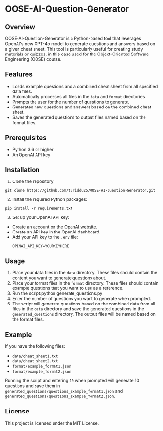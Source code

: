 # OOSE-AI-Question-Generator

## Overview

OOSE-AI-Question-Generator is a Python-based tool that leverages OpenAI's new GPT-4o model to generate questions and answers based on a given cheat sheet. This tool is particularly useful for creating study materials or quizzes, in this case used for the Object-Oriented Software Engineering (OOSE) course.

## Features

- Loads example questions and a combined cheat sheet from all specified data files.
- Automatically processes all files in the `data` and `format` directories.
- Prompts the user for the number of questions to generate.
- Generates new questions and answers based on the combined cheat sheet.
- Saves the generated questions to output files named based on the format files.

## Prerequisites

- Python 3.6 or higher
- An OpenAI API key

## Installation

1. Clone the repository:
```
git clone https://github.com/turiddu25/OOSE-AI-Question-Generator.git
```
2. Install the required Python packages:
```
pip install -r requirements.txt
```

3. Set up your OpenAI API key:
- Create an account on the [OpenAI website](https://platform.openai.com/signup).
- Create an API key in the OpenAI dashboard.
- Add your API key to the `.env` file:
  ```
  OPENAI_API_KEY=YOURKEYHERE
  ```

## Usage

1. Place your data files in the `data` directory. These files should contain the content you want to generate questions about.
2. Place your format files in the `format` directory. These files should contain example questions that you want to use as a reference.
3. Run the script:python generate_questions.py
4. Enter the number of questions you want to generate when prompted.
5. The script will generate questions based on the combined data from all files in the `data` directory and save the generated questions in the `generated_questions` directory. The output files will be named based on the format files.


## Example

If you have the following files:
- `data/cheat_sheet1.txt`
- `data/cheat_sheet2.txt`
- `format/example_format1.json`
- `format/example_format2.json`

Running the script and entering `10` when prompted will generate 10 questions and save them in `generated_questions/questions_example_format1.json` and `generated_questions/questions_example_format2.json`.

## License

This project is licensed under the MIT License.



